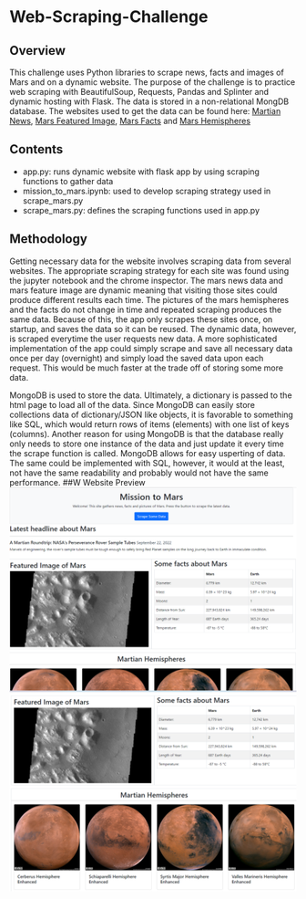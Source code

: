 # Web-Scraping-Challenge
## Overview
This challenge uses Python libraries to scrape news, facts and images of Mars and on a dynamic website. The purpose of the challenge is to practice web scraping with BeautifulSoup, Requests, Pandas and Splinter and dynamic hosting with Flask. The data is stored in a non-relational MongDB database. The websites used to get the data can be found here: [Martian News](https://redplanetscience.com/), [Mars Featured Image](https://spaceimages-mars.com/), [Mars Facts](https://galaxyfacts-mars.com/) and [Mars Hemispheres](https://marshemispheres.com/)
## Contents
- app.py: runs dynamic website with flask app by using scraping functions to gather data
- mission_to_mars.ipynb: used to develop scraping strategy used in scrape_mars.py
- scrape_mars.py: defines the scraping functions used in app.py
## Methodology
Getting necessary data for the website involves scraping data from several websites. The appropriate scraping strategy for each site was found using the jupyter notebook and the chrome inspector. The mars news data and mars feature image are dynamic meaning that visiting those sites could produce different results each time. The pictures of the mars hemispheres and the facts do not change in time and repeated scraping produces the same data. Because of this, the app only scrapes these sites once, on startup, and saves the data so it can be reused. The dynamic data, however, is scraped everytime the user requests new data. A more sophisticated implementation of the app could simply scrape and save all necessary data once per day (overnight) and simply load the saved data upon each request. This would be much faster at the trade off of storing some more data.

MongoDB is used to store the data. Ultimately, a dictionary is passed to the html page to load all of the data. Since MongoDB can easily store collections data of dictionary/JSON like objects, it is favorable to something like SQL, which would return rows of items (elements) with one list of keys (columns). Another reason for using MongoDB is that the database really only needs to store one instance of the data and just update it every time the scrape function is called. MongoDB allows for easy usperting of data. The same could be implemented with SQL, however, it would at the least, not have the same readability and probably would not have the same performance.
##W Website Preview
![Website image 1](mars_scrape_1.png)
![Website image 2](mars_scrape_2.png)